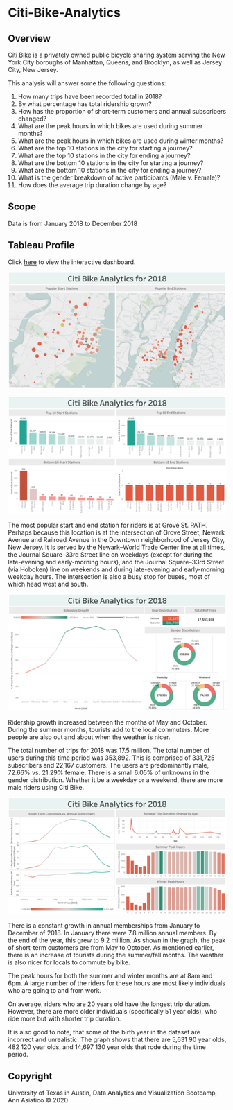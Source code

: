 # Citi-Bike-Analytics

## Overview

Citi Bike is a privately owned public bicycle sharing system serving the New York City boroughs of Manhattan, Queens, and Brooklyn, as well as Jersey City, New Jersey. 

This analysis will answer some the following questions:

1) How many trips have been recorded total in 2018? 
2) By what percentage has total ridership grown?
3) How has the proportion of short-term customers and annual subscribers changed?
4) What are the peak hours in which bikes are used during summer months?
5) What are the peak hours in which bikes are used during winter months?
6) What are the top 10 stations in the city for starting a journey?
7) What are the top 10 stations in the city for ending a journey?
8) What are the bottom 10 stations in the city for starting a journey?
9) What are the bottom 10 stations in the city for ending a journey?
10) What is the gender breakdown of active participants (Male v. Female)?
11) How does the average trip duration change by age?

## Scope

Data is from January 2018 to December 2018

## Tableau Profile

Click [here](https://public.tableau.com/profile/annasia#!/vizhome/CitiBikeAnalytics_15877072233260/Story1) to view the interactive dashboard. 

![maps](/images/maps.png)

![dashboard1](/images/dashboard1.png)

The most popular start and end station for riders is at Grove St. PATH. Perhaps because this location is at the intersection of Grove Street, Newark Avenue and Railroad Avenue in the Downtown neighborhood of Jersey City, New Jersey. It is served by the Newark–World Trade Center line at all times, the Journal Square–33rd Street line on weekdays (except for during the late-evening and early-morning hours), and the Journal Square–33rd Street (via Hoboken) line on weekends and during late-evening and early-morning weekday hours. The intersection is also a busy stop for buses, most of which head west and south.

![dashboard2](/images/dashboard2.png)

Ridership growth increased between the months of May and October. During the summer months, tourists add to the local commuters. More people are also out and about when the weather is nicer.

The total number of trips for 2018 was 17.5 million. The total number of users during this time period was 353,892. This is comprised of 331,725 subscribers and 22,167 customers. The users are predominantly male, 72.66% vs. 21.29% female. There is a small 6.05% of unknowns in the gender distribution. Whether it be a weekday or a weekend, there are more male riders using Citi Bike.

![dashboard3](/images/dashboard3.png)

There is a constant growth in annual memberships from January to December of 2018. In January there were 7.8 million annual members. By the end of the year, this grew to 9.2 million. As shown in the graph, the peak of short-term customers are from May to October. As mentioned earlier, there is an increase of tourists during the summer/fall months. The weather is also nicer for locals to commute by bike.

The peak hours for both the summer and winter months are at 8am and 6pm. A large number of the riders for these hours are most likely individuals who are going to and from work. 

On average, riders who are 20 years old have the longest trip duration. However, there are more older individuals (specifically 51 year olds), who ride more but with shorter trip duration.

It is also good to note, that some of the birth year in the dataset are incorrect and unrealistic. The graph shows that there are 5,631 90 year olds, 482 120 year olds, and 14,697 130 year olds that rode during the time period.


## Copyright

University of Texas in Austin, Data Analytics and Visualization Bootcamp, Ann Asiatico © 2020

